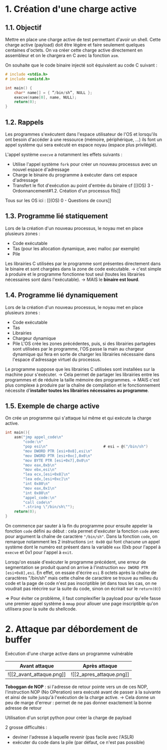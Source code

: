 ``` toc

```

# 1. Création d'une charge active
## 1.1. Objectif
Mettre en place une charge active de test permettant d'avoir un shell. Cette charge active (payload) doit être légère et faire seulement quelques centaines d'octets.
On va créer cette charge active directement en assembleur et on le chargera en C avec la fonction `asm`.

On souhaite que le code binaire injecté soit équivalent au code C suivant :
```C
# include <stdio.h>
# include <unistd.h>

int main() {
	char* name[] = { ”/bin/sh”, NULL };
	execve(name[0], name, NULL);
	return(0);
}
```


## 1.2. Rappels
Les programmes s'exécutent dans l'espace utilisateur de l'OS et lorsqu'ils ont besoin d'accéder à une ressource (mémoire, périphérique, ...) ils font un appel système qui sera exécuté en espace noyau (espace plus privilégié).

L'appel système `execve` a notamment les effets suivants :
- Utilise l'appel système `fork` pour créer un nouveau processus avec un nouvel espace d'adressage
- Charge le binaire du programme à exécuter dans cet espace d'adressage
- Transfert le flot d'exécution au point d'entrée du binaire
cf [[(OS) 3 - Ordonnancement#1.2. Création d'un processus fils]]

Tous sur les OS ici : [[(OS) 0 - Questions de cours]]


## 1.3. Programme lié statiquement
Lors de la création d'un nouveau processus, le noyau met en place plusieurs zones :
- Code exécutable
- Tas (pour les allocation dynamique, avec malloc par exemple)
- Pile

Les librairies C utilisées par le programme sont présentes directement dans le binaire et sont chargées dans la zone de code exécutable. 
-> c'est simple à produire et le programme fonctionne tout seul (toutes les librairies nécessaires sont dans l'exécutable).
-> MAIS le **binaire est lourd**.


## 1.4. Programme lié dynamiquement
Lors de la création d'un nouveau processus, le noyau met en place plusieurs zones :
- Code exécutable
- Tas
- Librairies
- Chargeur dynamique
- Pile
L'OS crée les zones précédentes, puis, si des librairies partagées sont utilisées par le programme, l'OS passe la main au chargeur dynamique qui fera en sorte de charger les librairies nécessaire dans l'espace d'adressage virtuel du processus.

Le programme suppose que les librairies C utilisées sont installées sur la machine pour s'exécuter.
-> Cela permet de partager les librairies entre les programmes et de réduire la taille mémoire des programmes.
-> MAIS c'est plus complexe à produire par la chaîne de compilation et le fonctionnement nécessite d'**installer toutes les librairies nécessaires au programme**.


## 1.5. Exemple de charge active
On crée un programme qui s'attaque lui même et qui exécute la charge active.
```C
int main(){
	asm("jmp appel_code\n"
		"code:\n"
		"pop esi\n"                         # esi = @("/bin/sh")
		"mov DWORD PTR [esi+0x8],esi\n"
		"mov DWORD PTR [esi+0xc],0x0\n"
		"mov BYTE PTR [esi+0x7],0x0\n"
		"mov eax,0xb\n"
		"mov ebx,esi\n"
		"lea ecx,[esi+0x8]\n"
		"lea edx,[esi+0xc]\n"
		"int 0x80\n"
		"mov eax,0x1\n"
		"int 0x80\n"
		"appel_code:\n"
		"call code\n"
		".string \"/bin/sh\"");
	return(0);
}
```

On commence par sauter à la fin du programme pour ensuite appeler la fonction `code` défini au début : cela permet d'exécuter la fonction `code` avec pour argument la chaîne de caractère `"/bin/sh"`.
Dans la fonction `code`, on remarque notamment les 2 instructions `int 0x80` qui font chacune un appel système dont le numéro est présent dans la variable `eax` (0xb pour l'appel à `execve` et 0x1 pour l'appel à `exit`.

Lorsqu'on essaie d'exécuter le programme précédent, une erreur de segmentation se produit quand on arrive à l'instruction `mov DWORD PTR [esi+0x8],esi`. En effet, on essaie d'écrire `esi` 8 octets après la chaîne de caractères "/bin/sh" mais cette chaîne de caractère se trouve au milieu du code et la page de code n'est pas inscriptible (et dans tous les cas, on ne voudrait pas réécrire sur la suite du code, sinon on écrirait sur le `return(0)`)

=> Pour éviter ce problème, il faut complexifier la payload pour qu'elle fasse une premier appel système à `mmap` pour allouer une page inscriptible qu'on utilisera pour la suite du shellcode.



# 2. Attaque par débordement de buffer
Exécution d'une charge active dans un programme vulnérable

| Avant attaque                        | Après attaque                        |
| ------------------------------------ | ------------------------------------ |
| ![[2_avant_attaque.png]] | ![[2_apres_attaque.png]] |

**Toboggan de NOP** : si l'adresse de retour pointe vers un de ces NOP, l'instruction NOP (No OPeration) sera exécuté avant de passer à la suivante et ainsi de suite jusqu'à l'exécution de la charge active.
-> Cela donne un peu de marge d'erreur : permet de ne pas donner exactement la bonne adresse de retour

Utilisation d'un script python pour créer la charge de payload

2 grosse difficultés :
- deviner l'adresse à laquelle revenir (pas facile avec l'ASLR)
- exécuter du code dans la pile (par défaut, ce n'est pas possible)
